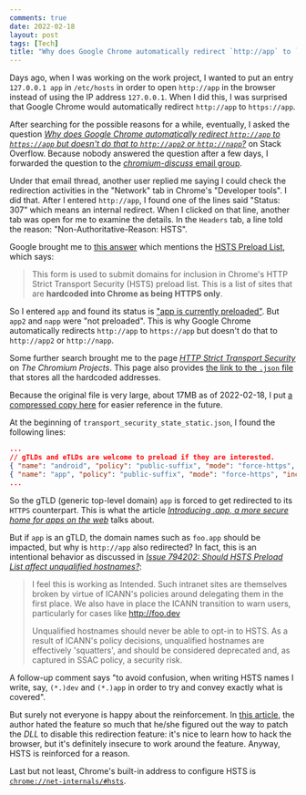 ```yaml
---
comments: true
date: 2022-02-18
layout: post
tags: [Tech]
title: "Why does Google Chrome automatically redirect `http://app` to `https://app` but doesn't do that to `http://app2` or `http://napp`?"
---
```


Days ago, when I was working on the work project, I wanted to put an entry `127.0.0.1 app` in `/etc/hosts` in order to open `http://app` in the browser instead of using the IP address `127.0.0.1`. When I did this, I was surprised that Google Chrome would automatically redirect `http://app` to `https://app`.

After searching for the possible reasons for a while, eventually, I asked the question [_Why does Google Chrome automatically redirect `http://app` to `https://app` but doesn't do that to `http://app2` or `http://napp`?_](https://stackoverflow.com/q/71036570/630364) on Stack Overflow. Because nobody answered the question after a few days, I forwarded the question to the [_chromium-discuss_ email group](https://groups.google.com/a/chromium.org/g/chromium-discuss/c/8vdnQaM3Iok/m/bPFOm5_OAAAJ).

Under that email thread, another user replied me saying I could check the redirection activities in the "Network" tab in Chrome's "Developer tools". I did that. After I entered `http://app`, I found one of the lines said "Status: 307" which means an internal redirect. When I clicked on that line, another tab was open for me to examine the details. In the `Headers` tab, a line told the reason: "Non-Authoritative-Reason: HSTS".

Google brought me to [this answer](https://stackoverflow.com/a/45630216/630364) which mentions the [HSTS Preload List](https://hstspreload.org), which says:

> This form is used to submit domains for inclusion in Chrome's HTTP Strict Transport Security (HSTS) preload list. This is a list of sites that are **hardcoded into Chrome as being HTTPS only**.

So I entered `app` and found its status is ["app is currently preloaded"](https://hstspreload.org/?domain=app). But `app2` and `napp` were "not preloaded". This is why Google Chrome automatically redirects `http://app` to `https://app` but doesn't do that to `http://app2` or `http://napp`.

Some further search brought me to the page [_HTTP Strict Transport Security_](https://www.chromium.org/hsts/) on _The Chromium Projects_. This page also provides [the link to the `.json` file](https://source.chromium.org/chromium/chromium/src/+/main:net/http/transport_security_state_static.json) that stores all the hardcoded addresses.

Because the original file is very large, about 17MB as of 2022-02-18, I put [a compressed copy here](../../files/2022/transport_security_state_static-2022-02-18.txz) for easier reference in the future.

At the beginning of `transport_security_state_static.json`, I found the following lines:

```json
...
// gTLDs and eTLDs are welcome to preload if they are interested.
{ "name": "android", "policy": "public-suffix", "mode": "force-https", "include_subdomains": true },
{ "name": "app", "policy": "public-suffix", "mode": "force-https", "include_subdomains": true },
...
```

So the gTLD (generic top-level domain) `app` is forced to get redirected to its `HTTPS` counterpart. This is what the article [_Introducing .app, a more secure home for apps on the web_](https://blog.google/technology/developers/introducing-app-more-secure-home-apps-web/) talks about.

But if `app` is an gTLD, the domain names such as `foo.app` should be impacted, but why is `http://app` also redirected? In fact, this is an intentional behavior as discussed in [_Issue 794202: Should HSTS Preload List affect unqualified hostnames?_](https://bugs.chromium.org/p/chromium/issues/detail?id=794202):

> I feel this is working as Intended. Such intranet sites are themselves broken by virtue of ICANN's policies around delegating them in the first place. We also have in place the ICANN transition to warn users, particularly for cases like http://foo.dev
>
> Unqualified hostnames should never be able to opt-in to HSTS. As a result of ICANN's policy decisions, unqualified hostnames are effectively 'squatters', and should be considered deprecated and, as captured in SSAC policy, a security risk.

A follow-up comment says "to avoid confusion, when writing HSTS names I write, say, `(*.)dev` and `(*.)app` in order to try and convey exactly what is covered".

But surely not everyone is happy about the reinforcement. In [this article](https://misty.moe/2019/07/31/fuck-google-chromes-hsts-feature), the author hated the feature so much that he/she figured out the way to patch the _DLL_ to disable this redirection feature: it's nice to learn how to hack the browser, but it's definitely insecure to work around the feature. Anyway, HSTS is reinforced for a reason.

Last but not least, Chrome's built-in address to configure HSTS is [`chrome://net-internals/#hsts`](chrome://net-internals/#hsts).
